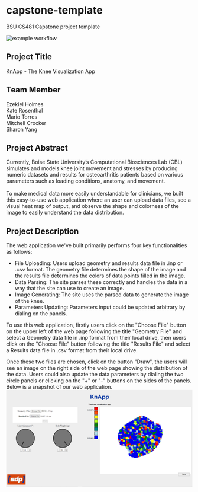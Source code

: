 # capstone-template
BSU CS481 Capstone project template

![example workflow](https://github.com/cs481-ekh/f22-kneed-for-speed/actions/workflows/github-actions.yml/badge.svg)

## Project Title
KnApp  - The Knee Visualization App

## Team Member
Ezekiel Holmes</br>
Kate Rosenthal</br>
Mario Torres</br>
Mitchell Crocker</br>
Sharon Yang</br>

## Project Abstract
Currently, Boise State University’s Computational Biosciences Lab (CBL) 
simulates and models knee joint movement and stresses by producing numeric
datasets and results for osteoarthritis patients based on various parameters
such as loading conditions, anatomy, and movement. </br> </br> To make medical
data more easily understandable for clinicians, we built this easy-to-use web
application where an user can upload data files, see a visual heat map of output,
and observe the shape and colorness of the image to easily understand the data 
distribution. 

## Project Description
The web application we've built primarily performs four key 
functionalities as follows:</br>
-  File Uploading: Users upload geometry and results data file
in .inp or .csv format. The geometry file determines the shape 
of the image and the results file determines the colors of data 
points filled in the image.
-  Data Parsing: The site parses these correctly and handles the 
data in a way that the site can use to create an image.
-  Image Generating: The site uses the parsed data to generate the
image of the knee.
-  Parameters Updating: Parameters input could be updated arbitrary
by dialing on the panels. 

To use this web application, firstly users click on the "Choose File" 
button on the upper left of the web page following the title "Geometry File"
and select a Geometry data file in .inp format from their local drive, 
then users click on the "Choose File" button following the title "Results File" 
and select a Results data file in .csv format from their local drive. 

Once these two files are chosen, click on the button "Draw", the users 
will see an image on the right side of the web page showing the distribution 
of the data. Users could also update the data parameters by dialing the two 
circle panels or clicking on the "+" or "-" buttons on the sides of the panels. 
Below is a snapshot of our web application. 
![snapshot](./snapshot.PNG)